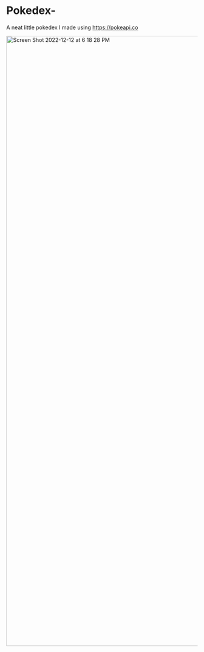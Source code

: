 # Pokedex-

A neat little pokedex I made using https://pokeapi.co

<img width="1608" alt="Screen Shot 2022-12-12 at 6 18 28 PM" src="https://user-images.githubusercontent.com/89627948/207210016-bb1a64b1-ae0f-4603-beb0-b2c02193f22b.png">
